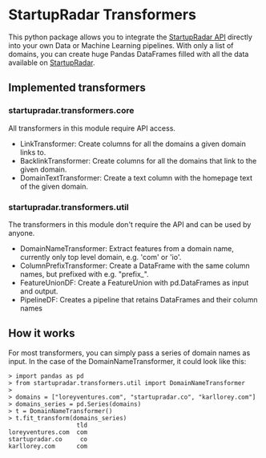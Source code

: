 # StartupRadar Transformers

This python package allows you to integrate the [StartupRadar API](https://api.startupradar.co/docs) 
directly into your own Data or Machine Learning pipelines.
With only a list of domains, you can create huge Pandas DataFrames 
filled with all the data available on [StartupRadar](https://startupradar.co).


## Implemented transformers

### startupradar.transformers.core
All transformers in this module require API access.

- LinkTransformer: Create columns for all the domains a given domain links to.
- BacklinkTransformer: Create columns for all the domains that link to the given domain.
- DomainTextTransformer: Create a text column with the homepage text of the given domain.


### startupradar.transformers.util
The transformers in this module don't require the API and can be used by anyone.

- DomainNameTransformer: Extract features from a domain name, currently only top level domain, e.g. 'com' or 'io'.
- ColumnPrefixTransformer: Create a DataFrame with the same column names, but prefixed with e.g. "prefix_".
- FeatureUnionDF: Create a FeatureUnion with pd.DataFrames as input and output.
- PipelineDF: Creates a pipeline that retains DataFrames and their column names


## How it works
For most transformers, you can simply pass a series of domain names as input.
In the case of the DomainNameTransformer, it could look like this:

```shell
> import pandas as pd
> from startupradar.transformers.util import DomainNameTransformer
>
> domains = ["loreyventures.com", "startupradar.co", "karllorey.com"]
> domains_series = pd.Series(domains)
> t = DomainNameTransformer()
> t.fit_transform(domains_series)
                   tld
loreyventures.com  com
startupradar.co     co
karllorey.com      com

```